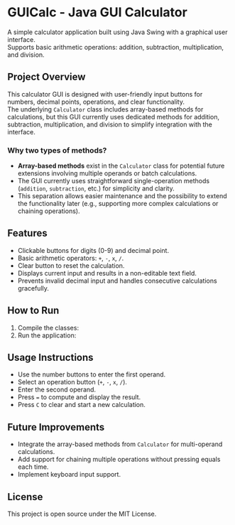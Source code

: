 # GUICalc - Java GUI Calculator

A simple calculator application built using Java Swing with a graphical user interface.  
Supports basic arithmetic operations: addition, subtraction, multiplication, and division.

## Project Overview

This calculator GUI is designed with user-friendly input buttons for numbers, decimal points, operations, and clear functionality.  
The underlying `Calculator` class includes array-based methods for calculations, but this GUI currently uses dedicated methods for addition, subtraction, multiplication, and division to simplify integration with the interface.

### Why two types of methods?

- **Array-based methods** exist in the `Calculator` class for potential future extensions involving multiple operands or batch calculations.
- The GUI currently uses straightforward single-operation methods (`addition`, `subtraction`, etc.) for simplicity and clarity.
- This separation allows easier maintenance and the possibility to extend the functionality later (e.g., supporting more complex calculations or chaining operations).

## Features

- Clickable buttons for digits (0-9) and decimal point.
- Basic arithmetic operators: `+`, `-`, `x`, `/`.
- Clear button to reset the calculation.
- Displays current input and results in a non-editable text field.
- Prevents invalid decimal input and handles consecutive calculations gracefully.

## How to Run

1. Compile the classes:
2. Run the application:

## Usage Instructions

- Use the number buttons to enter the first operand.
- Select an operation button (`+`, `-`, `x`, `/`).
- Enter the second operand.
- Press `=` to compute and display the result.
- Press `C` to clear and start a new calculation.

## Future Improvements

- Integrate the array-based methods from `Calculator` for multi-operand calculations.
- Add support for chaining multiple operations without pressing equals each time.
- Implement keyboard input support.

## License

This project is open source under the MIT License.

